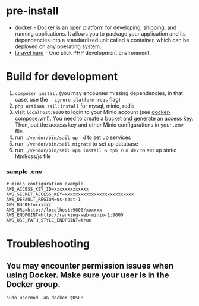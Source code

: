 # pre-install
- [docker](https://www.docker.com/) - Docker is an open platform for developing, shipping, and running applications. It allows you to package your application and its dependencies into a standardized unit called a container, which can be deployed on any operating system.
- [laravel hard](https://herd.laravel.com/) - One click PHP development environment.

# Build for development
1. `composer install` (you may encounter missing dependencies, in that case, use the `--ignore-platform-reqs` flag)
2. `php artisan sail:install` for mysql, minio, redis
3. visit `localhost:9000` to login to your Minio account (see [docker-compose.yml](docker-compose.yml)). You need to create a bucket and generate an access key. Then, put the access key and other Minio configurations in your .env file.
4. run `./vendor/bin/sail up -d` to set up services
5. run `./vendor/bin/sail migrate` to set up database
6. run `./vendor/bin/sail npm install & npm run dev` to set up static html/css/js file

### sample .env
```
# minio configuration example
AWS_ACCESS_KEY_ID=xxxxxxxxxxxxx
AWS_SECRET_ACCESS_KEY=xxxxxxxxxxxxxxxxxxxxxxxxxx
AWS_DEFAULT_REGION=us-east-1
AWS_BUCKET=xxxxxx
AWS_URL=http://localhost:9000/xxxxxx
AWS_ENDPOINT=http://ranking-web-minio-1:9000
AWS_USE_PATH_STYLE_ENDPOINT=true
```


# Troubleshooting

## You may encounter permission issues when using Docker. Make sure your user is in the Docker group.
`sudo usermod -aG docker $USER`